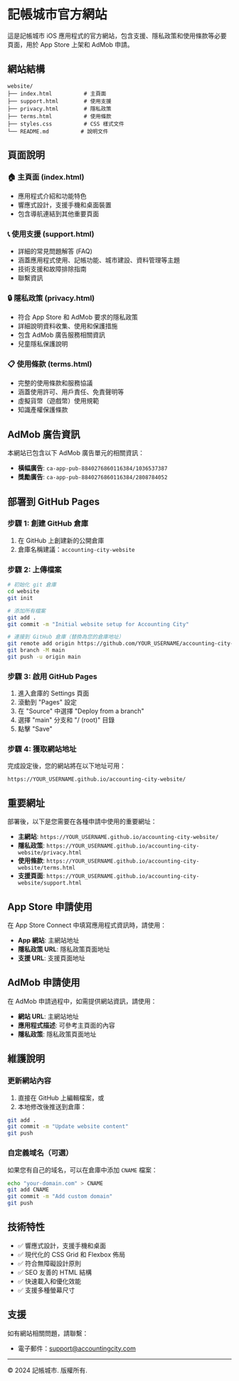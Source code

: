 # 記帳城市官方網站

這是記帳城市 iOS 應用程式的官方網站，包含支援、隱私政策和使用條款等必要頁面，用於 App Store 上架和 AdMob 申請。

## 網站結構

```
website/
├── index.html          # 主頁面
├── support.html        # 使用支援
├── privacy.html        # 隱私政策  
├── terms.html          # 使用條款
├── styles.css          # CSS 樣式文件
└── README.md          # 說明文件
```

## 頁面說明

### 🏠 主頁面 (index.html)
- 應用程式介紹和功能特色
- 響應式設計，支援手機和桌面裝置
- 包含導航連結到其他重要頁面

### 📞 使用支援 (support.html)
- 詳細的常見問題解答 (FAQ)
- 涵蓋應用程式使用、記帳功能、城市建設、資料管理等主題
- 技術支援和故障排除指南
- 聯繫資訊

### 🔒 隱私政策 (privacy.html)
- 符合 App Store 和 AdMob 要求的隱私政策
- 詳細說明資料收集、使用和保護措施
- 包含 AdMob 廣告服務相關資訊
- 兒童隱私保護說明

### 📋 使用條款 (terms.html)
- 完整的使用條款和服務協議
- 涵蓋使用許可、用戶責任、免責聲明等
- 虛擬貨幣（遊戲幣）使用規範
- 知識產權保護條款

## AdMob 廣告資訊

本網站已包含以下 AdMob 廣告單元的相關資訊：

- **橫幅廣告**: `ca-app-pub-8840276860116384/1036537387`
- **獎勵廣告**: `ca-app-pub-8840276860116384/2808784052`

## 部署到 GitHub Pages

### 步驟 1: 創建 GitHub 倉庫
1. 在 GitHub 上創建新的公開倉庫
2. 倉庫名稱建議：`accounting-city-website`

### 步驟 2: 上傳檔案
```bash
# 初始化 git 倉庫
cd website
git init

# 添加所有檔案
git add .
git commit -m "Initial website setup for Accounting City"

# 連接到 GitHub 倉庫（替換為您的倉庫地址）
git remote add origin https://github.com/YOUR_USERNAME/accounting-city-website.git
git branch -M main
git push -u origin main
```

### 步驟 3: 啟用 GitHub Pages
1. 進入倉庫的 Settings 頁面
2. 滾動到 "Pages" 設定
3. 在 "Source" 中選擇 "Deploy from a branch"
4. 選擇 "main" 分支和 "/ (root)" 目錄
5. 點擊 "Save"

### 步驟 4: 獲取網站地址
完成設定後，您的網站將在以下地址可用：
```
https://YOUR_USERNAME.github.io/accounting-city-website/
```

## 重要網址

部署後，以下是您需要在各種申請中使用的重要網址：

- **主網站**: `https://YOUR_USERNAME.github.io/accounting-city-website/`
- **隱私政策**: `https://YOUR_USERNAME.github.io/accounting-city-website/privacy.html`
- **使用條款**: `https://YOUR_USERNAME.github.io/accounting-city-website/terms.html`
- **支援頁面**: `https://YOUR_USERNAME.github.io/accounting-city-website/support.html`

## App Store 申請使用

在 App Store Connect 中填寫應用程式資訊時，請使用：

- **App 網站**: 主網站地址
- **隱私政策 URL**: 隱私政策頁面地址
- **支援 URL**: 支援頁面地址

## AdMob 申請使用

在 AdMob 申請過程中，如需提供網站資訊，請使用：

- **網站 URL**: 主網站地址
- **應用程式描述**: 可參考主頁面的內容
- **隱私政策**: 隱私政策頁面地址

## 維護說明

### 更新網站內容
1. 直接在 GitHub 上編輯檔案，或
2. 本地修改後推送到倉庫：
```bash
git add .
git commit -m "Update website content"
git push
```

### 自定義域名（可選）
如果您有自己的域名，可以在倉庫中添加 `CNAME` 檔案：
```bash
echo "your-domain.com" > CNAME
git add CNAME
git commit -m "Add custom domain"
git push
```

## 技術特性

- ✅ 響應式設計，支援手機和桌面
- ✅ 現代化的 CSS Grid 和 Flexbox 佈局
- ✅ 符合無障礙設計原則
- ✅ SEO 友善的 HTML 結構
- ✅ 快速載入和優化效能
- ✅ 支援多種螢幕尺寸

## 支援

如有網站相關問題，請聯繫：
- 電子郵件：support@accountingcity.com

---

© 2024 記帳城市. 版權所有.